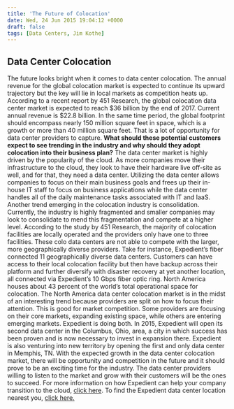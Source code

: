 ```yaml
---
title: 'The Future of Colocation'
date: Wed, 24 Jun 2015 19:04:12 +0000
draft: false
tags: [Data Centers, Jim Kothe]
---
```


Data Center Colocation
----------------------

The future looks bright when it comes to data center colocation. The annual revenue for the global colocation market is expected to continue its upward trajectory but the key will lie in local markets as competition heats up. According to a recent report by 451 Research, the global colocation data center market is expected to reach $36 billion by the end of 2017. Current annual revenue is $22.8 billion. In the same time period, the global footprint should encompass nearly 150 million square feet in space, which is a growth or more than 40 million square feet. That is a lot of opportunity for data center providers to capture. **What should these potential customers expect to see trending in the industry and why should they adopt colocation into their business plan?** The data center market is highly driven by the popularity of the cloud. As more companies move their infrastructure to the cloud, they look to have their hardware live off-site as well, and for that, they need a data center. Utilizing the data center allows companies to focus on their main business goals and frees up their in-house IT staff to focus on business applications while the data center handles all of the daily maintenance tasks associated with IT and IaaS. Another trend emerging in the colocation industry is consolidation. Currently, the industry is highly fragmented and smaller companies may look to consolidate to mend this fragmentation and compete at a higher level. According to the study by 451 Research, the majority of colocation facilities are locally operated and the providers only have one to three facilities. These colo data centers are not able to compete with the larger, more geographically diverse providers. Take for instance, Expedient’s fiber connected 11 geographically diverse data centers. Customers can have access to their local colocation facility but then have backup across their platform and further diversify with disaster recovery at yet another location, all connected via Expedient’s 10 Gbps fiber optic ring. North America houses about 43 percent of the world’s total operational space for colocation. The North America data center colocation market is in the midst of an interesting trend because providers are split on how to focus their attention. This is good for market competition. Some providers are focusing on their core markets, expanding existing space, while others are entering emerging markets. Expedient is doing both. In 2015, Expedient will open its second data center in the Columbus, Ohio, area, a city in which success has been proven and is now necessary to invest in expansion there. Expedient is also venturing into new territory by opening the first and only data center in Memphis, TN. With the expected growth in the data center colocation market, there will be opportunity and competition in the future and it should prove to be an exciting time for the industry. The data center providers willing to listen to the market and grow with their customers will be the ones to succeed. For more information on how Expedient can help your company transition to the cloud, [click here](https://www.expedient.com/cloud-computing/private-virtual-colocation/). To find the Expedient data center location nearest you, [click here.](https://www.expedient.com/the-data-centers/)